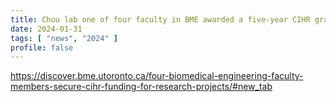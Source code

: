 ```yaml
---
title: Chou lab one of four faculty in BME awarded a five-year CIHR grant 
date: 2024-01-31
tags: [ "news", "2024" ]
profile: false
---
```


<!--more-->

https://discover.bme.utoronto.ca/four-biomedical-engineering-faculty-members-secure-cihr-funding-for-research-projects/#new_tab
